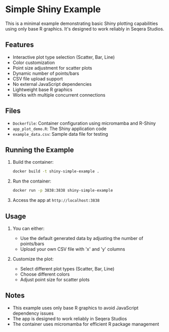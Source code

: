 # Simple Shiny Example

This is a minimal example demonstrating basic Shiny plotting capabilities using only base R graphics. It's designed to work reliably in Seqera Studios.

## Features

- Interactive plot type selection (Scatter, Bar, Line)
- Color customization
- Point size adjustment for scatter plots
- Dynamic number of points/bars
- CSV file upload support
- No external JavaScript dependencies
- Lightweight base R graphics
- Works with multiple concurrent connections

## Files

- `Dockerfile`: Container configuration using micromamba and R-Shiny
- `app_plot_demo.R`: The Shiny application code
- `example_data.csv`: Sample data file for testing

## Running the Example

1. Build the container:
   ```bash
   docker build -t shiny-simple-example .
   ```

2. Run the container:
   ```bash
   docker run -p 3838:3838 shiny-simple-example
   ```

3. Access the app at `http://localhost:3838`

## Usage

1. You can either:
   - Use the default generated data by adjusting the number of points/bars
   - Upload your own CSV file with 'x' and 'y' columns

2. Customize the plot:
   - Select different plot types (Scatter, Bar, Line)
   - Choose different colors
   - Adjust point size for scatter plots

## Notes

- This example uses only base R graphics to avoid JavaScript dependency issues
- The app is designed to work reliably in Seqera Studios
- The container uses micromamba for efficient R package management 